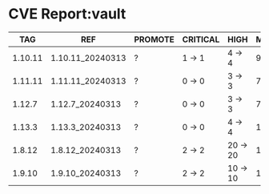 # CVE Report:vault
|   TAG   |       REF        | PROMOTE | CRITICAL |   HIGH   |  MEDIUM  |  LOW   | UNKNOWN |
|---------|------------------|---------|----------|----------|----------|--------|---------|
| 1.10.11 | 1.10.11_20240313 | ?       | 1 -> 1   | 4 -> 4   | 9 -> 9   | 2 -> 2 | 0 -> 0  |
| 1.11.11 | 1.11.11_20240313 | ?       | 0 -> 0   | 3 -> 3   | 7 -> 7   | 1 -> 1 | 0 -> 0  |
| 1.12.7  | 1.12.7_20240313  | ?       | 0 -> 0   | 3 -> 3   | 7 -> 7   | 1 -> 1 | 0 -> 0  |
| 1.13.3  | 1.13.3_20240313  | ?       | 0 -> 0   | 4 -> 4   | 10 -> 10 | 1 -> 1 | 0 -> 0  |
| 1.8.12  | 1.8.12_20240313  | ?       | 2 -> 2   | 20 -> 20 | 17 -> 17 | 3 -> 3 | 0 -> 0  |
| 1.9.10  | 1.9.10_20240313  | ?       | 2 -> 2   | 10 -> 10 | 12 -> 12 | 2 -> 2 | 0 -> 0  |
